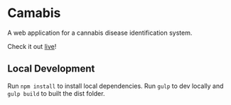 # Camabis
A web application for a cannabis disease identification system.

Check it out [live](http://camabis.herokuapp.com)!

## Local Development
Run `npm install` to install local dependencies. Run `gulp` to dev locally and `gulp build` to built the dist folder.
